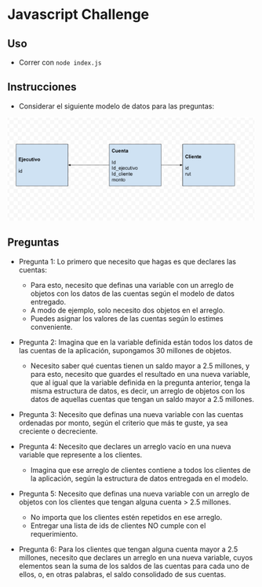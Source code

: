 # Javascript Challenge

## Uso

- Correr con `node index.js`

## Instrucciones

- Considerar el siguiente modelo de datos para las preguntas:

![database model](readme.png)

## Preguntas

- Pregunta 1: Lo primero que necesito que hagas es que declares las cuentas:

  - Para esto, necesito que definas una variable con un arreglo de objetos con los datos de las cuentas según el modelo de datos entregado.
  - A modo de ejemplo, solo necesito dos objetos en el arreglo.
  - Puedes asignar los valores de las cuentas según lo estimes conveniente.

- Pregunta 2: Imagina que en la variable definida están todos los datos de las cuentas de la aplicación, supongamos 30 millones de objetos.

  - Necesito saber qué cuentas tienen un saldo mayor a 2.5 millones, y para esto, necesito que guardes el resultado en una nueva variable, que al igual que la variable definida en la pregunta anterior, tenga la misma estructura de datos, es decir, un arreglo de objetos con los datos de aquellas cuentas que tengan un saldo mayor a 2.5 millones.

- Pregunta 3: Necesito que definas una nueva variable con las cuentas ordenadas por monto, según el criterio que más te guste, ya sea creciente o decreciente.

- Pregunta 4: Necesito que declares un arreglo vacío en una nueva variable que represente a los clientes.

  - Imagina que ese arreglo de clientes contiene a todos los clientes de la aplicación, según la estructura de datos entregada en el modelo.

- Pregunta 5: Necesito que definas una nueva variable con un arreglo de objetos con los clientes que tengan alguna cuenta > 2.5 millones.

  - No importa que los clientes estén repetidos en ese arreglo.
  - Entregar una lista de ids de clientes NO cumple con el requerimiento.

- Pregunta 6: Para los clientes que tengan alguna cuenta mayor a 2.5 millones, necesito que declares un arreglo en una nueva variable, cuyos elementos sean la suma de los saldos de las cuentas para cada uno de ellos, o, en otras palabras, el saldo consolidado de sus cuentas.
